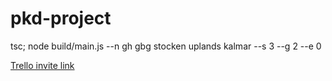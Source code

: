 # pkd-project

tsc; node build/main.js --n gh gbg stocken uplands kalmar --s 3 --g 2 --e 0



[Trello invite link](https://trello.com/invite/pkd73/ATTId9cb612dc4329bcdb123d346dce849ea2BF3E464)
